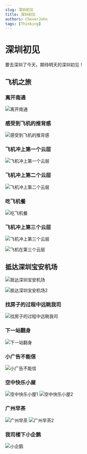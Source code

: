 ```yaml
---
slug: 深圳初见
title: 深圳初见
authors: CheverJohn
tags: [Thinking]
---
```


# 深圳初见

要去深圳了今天，期待明天的深圳初见！

## 飞机之旅
### 离开南通
![离开南通](/img/2022-02-16-深圳初见/离开南通.png)

### 感受到飞机的推背感
![感受到飞机的推背感](/img/2022-02-16-深圳初见/飞机的推背感.png)

### 飞机冲上第一个云层
![飞机冲上第一个云层](/img/2022-02-16-深圳初见/飞机冲上第一个云层.png)

### 飞机冲上第二个云层
![飞机冲上第二个云层](/img/2022-02-16-深圳初见/飞机冲上第二个云层.png)

### 吃飞机餐
![吃飞机餐](/img/2022-02-16-深圳初见/吃飞机餐.png)

### 飞机冲上第三个云层
![飞机冲上第三个云层](/img/2022-02-16-深圳初见/飞机冲上第三个云层.png)

![飞机在第三个云层](/img/2022-02-16-深圳初见/飞机在第三个云层.png)

## 抵达深圳宝安机场
![抵达深圳宝安机场](/img/2022-02-16-深圳初见/抵达深圳宝安机场1.png)

![抵达深圳宝安机场2](/img/2022-02-16-深圳初见/抵达深圳宝安机场2.png)

### 找房子的过程中远眺我司
![找房子的过程中远眺我司](/img/2022-02-16-深圳初见/找房子的过程中远眺我司.png)

### 下一站翻身
![下一站翻身](/img/2022-02-16-深圳初见/下一站翻身.png)

### 小广告不能信
![小广告不能信](/img/2022-02-16-深圳初见/小广告不能信.png)

### 空中快乐小屋
![空中快乐小屋1](/img/2022-02-16-深圳初见/空中快乐小屋1.png)
![空中快乐小屋2](/img/2022-02-16-深圳初见/空中快乐小屋2.png)

### 广州早茶
![广州早茶](/img/2022-02-16-深圳初见/广州早茶.png)
![广州早茶2](/img/2022-02-16-深圳初见/广州早茶2.png)

### 我司楼下小企鹅
![小企鹅](![img_1.png](img_1.png))